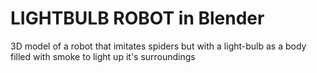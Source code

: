 # LIGHTBULB ROBOT in Blender

3D model of a robot that imitates spiders but
with a light-bulb as a body filled with smoke
to light up it's surroundings
